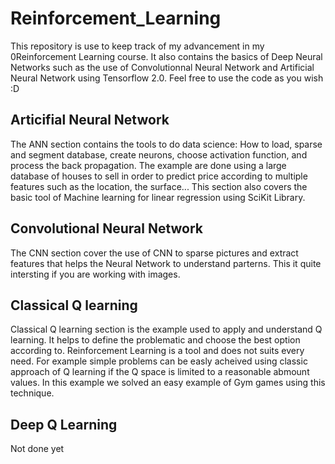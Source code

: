 # Reinforcement_Learning
This repository is use to keep track of my advancement in my 0Reinforcement Learning course. It also contains the basics of Deep Neural Networks such as the use of Convolutionnal Neural Network and Artificial Neural Network using Tensorflow 2.0. Feel free to use the code as you wish :D

## Articifial Neural Network
The ANN section contains the tools to do data science: How to load, sparse and segment database, create neurons, choose activation function, and process the back propagation. The example are done using a large database of houses to sell in order to predict price according to multiple features such as the location, the surface...
This section also covers the basic tool of Machine learning for linear regression using SciKit Library.

## Convolutional Neural Network
The CNN section cover the use of CNN to sparse pictures and extract features that helps the Neural Network to understand parterns. This it quite intersting if you are working with images.

## Classical Q learning
Classical Q learning section is the example used to apply and understand Q learning. It helps to define the problematic and choose the best option according to. Reinforcement Learning is a tool and does not suits every need. For example simple problems can be easly acheived using classic approach of Q learning if the Q space is limited to a reasonable abmount values. In this example we solved an easy example of Gym games using this technique.

## Deep Q Learning
Not done yet
